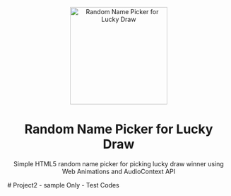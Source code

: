<p align="center">
     <img alt="Random Name Picker for Lucky Draw" src="./logo.svg" width="220" />
 </p>
 <h1 align="center">Random Name Picker for Lucky Draw</h1>
 <p align="center">
     Simple HTML5 random name picker for picking lucky draw winner using Web Animations and AudioContext API
 </p>
# Project2
- sample Only
- Test Codes
